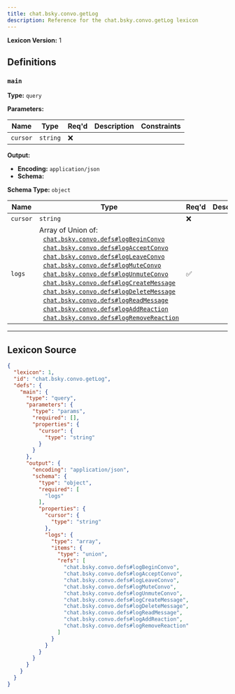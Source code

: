 ```yaml
---
title: chat.bsky.convo.getLog
description: Reference for the chat.bsky.convo.getLog lexicon
---
```

**Lexicon Version:** 1

## Definitions

<a name="main"></a>
### `main`

**Type:** `query`

**Parameters:**

| Name | Type | Req'd  | Description | Constraints |
|------|------|----------|-------------|-------------|
| `cursor` | `string` | ❌  |  |  |
**Output:**

- **Encoding:** `application/json`
- **Schema:**

**Schema Type:** `object`

| Name | Type | Req'd  | Description | Constraints |
|------|------|----------|-------------|-------------|
| `cursor` | `string` | ❌  |  |  |
| `logs` | Array of Union of:<br/>&nbsp;&nbsp;[`chat.bsky.convo.defs#logBeginConvo`](/chat/bsky/convo/defs#logBeginConvo)<br/>&nbsp;&nbsp;[`chat.bsky.convo.defs#logAcceptConvo`](/chat/bsky/convo/defs#logAcceptConvo)<br/>&nbsp;&nbsp;[`chat.bsky.convo.defs#logLeaveConvo`](/chat/bsky/convo/defs#logLeaveConvo)<br/>&nbsp;&nbsp;[`chat.bsky.convo.defs#logMuteConvo`](/chat/bsky/convo/defs#logMuteConvo)<br/>&nbsp;&nbsp;[`chat.bsky.convo.defs#logUnmuteConvo`](/chat/bsky/convo/defs#logUnmuteConvo)<br/>&nbsp;&nbsp;[`chat.bsky.convo.defs#logCreateMessage`](/chat/bsky/convo/defs#logCreateMessage)<br/>&nbsp;&nbsp;[`chat.bsky.convo.defs#logDeleteMessage`](/chat/bsky/convo/defs#logDeleteMessage)<br/>&nbsp;&nbsp;[`chat.bsky.convo.defs#logReadMessage`](/chat/bsky/convo/defs#logReadMessage)<br/>&nbsp;&nbsp;[`chat.bsky.convo.defs#logAddReaction`](/chat/bsky/convo/defs#logAddReaction)<br/>&nbsp;&nbsp;[`chat.bsky.convo.defs#logRemoveReaction`](/chat/bsky/convo/defs#logRemoveReaction) | ✅  |  |  |

---

## Lexicon Source
```json
{
  "lexicon": 1,
  "id": "chat.bsky.convo.getLog",
  "defs": {
    "main": {
      "type": "query",
      "parameters": {
        "type": "params",
        "required": [],
        "properties": {
          "cursor": {
            "type": "string"
          }
        }
      },
      "output": {
        "encoding": "application/json",
        "schema": {
          "type": "object",
          "required": [
            "logs"
          ],
          "properties": {
            "cursor": {
              "type": "string"
            },
            "logs": {
              "type": "array",
              "items": {
                "type": "union",
                "refs": [
                  "chat.bsky.convo.defs#logBeginConvo",
                  "chat.bsky.convo.defs#logAcceptConvo",
                  "chat.bsky.convo.defs#logLeaveConvo",
                  "chat.bsky.convo.defs#logMuteConvo",
                  "chat.bsky.convo.defs#logUnmuteConvo",
                  "chat.bsky.convo.defs#logCreateMessage",
                  "chat.bsky.convo.defs#logDeleteMessage",
                  "chat.bsky.convo.defs#logReadMessage",
                  "chat.bsky.convo.defs#logAddReaction",
                  "chat.bsky.convo.defs#logRemoveReaction"
                ]
              }
            }
          }
        }
      }
    }
  }
}
```
